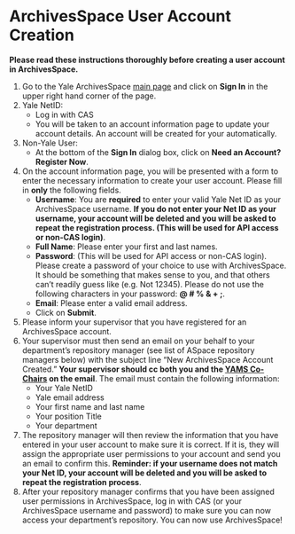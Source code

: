 # ArchivesSpace User Account Creation

__Please read these instructions thoroughly before creating a user account in ArchivesSpace.__

1. Go to the Yale ArchivesSpace [main page](https://archivesspace.library.yale.edu/) and click on __Sign In__ in the upper right hand corner of the page.
2. Yale NetID:
	- Log in with CAS
	- You will be taken to an account information page to update your account details. An account will be created for your automatically.
3. Non-Yale User:
	- At the bottom of the __Sign In__ dialog box, click on __Need an Account? Register Now__.
4. On the account information page, you will be presented with a form to enter the necessary information to create your user account. Please fill in __only__ the following fields.
	- **Username**: You are __required__ to enter your valid Yale Net ID as your ArchivesSpace username. __If you do not enter your Net ID as your username, your account will be deleted and you will be asked to repeat the registration process. (This will be used for API access or non-CAS login)__.
	- **Full Name**: Please enter your first and last names.
	- **Password**: (This will be used for API access or non-CAS login). Please create a password of your choice to use with ArchivesSpace. It should be something that makes sense to you, and that others can’t readily guess like (e.g. Not 12345). Please do not use the following characters in your password: __@ #  %  &  +  ;__.
	- **Email**: Please enter a valid email address.
	- Click on __Submit__.
5. Please inform your supervisor that you have registered for an ArchivesSpace account.
6. Your supervisor must then send an email on your behalf to your department’s repository manager (see list of ASpace repository managers below) with the subject line “New ArchivesSpace Account Created.” __Your supervisor should cc both you and the [YAMS Co-Chairs](https://guides.library.yale.edu/archivesspace/home) on the email__. The email must contain the following information:
	- Your Yale NetID
	- Yale email address
	- Your first name and last name
	- Your position Title
	- Your department
7. The repository manager will then review the information that you have entered in your user account to make sure it is correct. If it is, they will assign the appropriate user permissions to your account and send you an email to confirm this. __Reminder: if your username does not match your Net ID, your account will be deleted and you will be asked to repeat the registration process__.
8. After your repository manager confirms that you have been assigned user permissions in ArchivesSpace, log in with CAS (or your ArchivesSpace username and password) to make sure you can now access your department’s repository. You can now use ArchivesSpace!